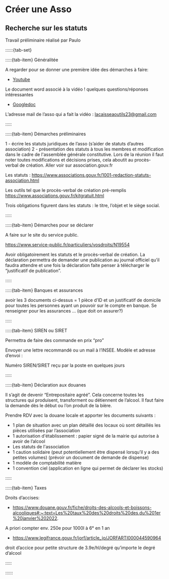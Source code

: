 # Créer une Asso


## Recherche sur les statuts

Travail préliminaire réalisé par Paulo

::::::{tab-set}

:::::{tab-item} Généralitée

A regarder pour se donner une première idée des démarches à faire: 
- [Youtube](https://www.youtube.com/watch?v=tERMV9eoAgs)

Le document word associé à la vidéo ! quelques  questions/réponses intéressantes
- [Googledoc](https://docs.google.com/document/d/1jrFT9JO8xA8BPW2LSHZWCWay-enZcSAzZnk_ctIfQ7o/edit)

L’adresse mail de l’asso qui a fait la vidéo : lacaisseaoutils23@gmail.com

:::::

:::::{tab-item} Démarches préliminaires

1 - écrire les statuts juridiques de l’asso (s’aider de statuts d’autres association)
2 - présentation des statuts à tous les membres et modification dans le cadre de l'assemblée générale constitutive. Lors de la réunion il faut noter toutes modifications et décisions prises, cela aboutit au procès- verbal de création. Aller voir sur association.gouv.fr

Les statuts : https://www.associations.gouv.fr/1001-redaction-statuts-association.html

Les outils tel que le procès-verbal de création  pré-remplis
https://www.associations.gouv.fr/kitgratuit.html


Trois obligations figurent dans les statuts : le titre, l’objet et le siège social.


:::::

:::::{tab-item} Démarches pour se déclarer

A faire sur le site du service public. 

https://www.service-public.fr/particuliers/vosdroits/N19554

Avoir obligatoirement les statuts et le procès-verbal de création.
La déclaration permettra de demander une publication au journal officiel qu’il faudra attendre et une fois la déclaration faite penser à télécharger le “justificatif de publication”.

:::::

:::::{tab-item} Banques et assurances

avoir les 3 documents ci-dessus = 1 pièce d’ID et un justificatif de domicile pour toutes les personnes ayant un pouvoir sur le compte en banque.
Se renseigner pour les assurances … (que doit on assurer?)

:::::


:::::{tab-item} SIREN ou SIRET

Permettra de faire des commande en prix “pro”

Envoyer une lettre recommandé ou un mail à l’INSEE. Modèle et adresse d’envoi : 

Numéro SIREN/SIRET reçu par la poste en quelques jours

:::::

:::::{tab-item} Déclaration aux douanes

Il s’agit de devenir “Entrepositaire agréé”. 
Cela concerne toutes les structures qui produisent, transforment ou détiennent de l’alcool.
Il faut faire la demande dès le début ou l’on produit de la bière.

Prendre RDV avec la douane locale et apporter les documents suivants : 

- 1 plan de situation avec un plan détaillé des locaux où sont détaillés les pièces utilisées par l’association 
- 1 autorisation d'établissement : papier signé de la mairie qui autorise à avoir de l’alcool
- Les statuts de l'association
- 1 caution solidaire (peut potentiellement être dispensé lorsqu’il y a des petites volumes) (prévoir un document de demande de dispense)
- 1 modèle de comptabilité matière
- 1 convention ciel (application en ligne qui permet de déclarer les stocks)

:::::

:::::{tab-item} Taxes

Droits d’accises:

- https://www.douane.gouv.fr/fiche/droits-des-alcools-et-boissons-alcooliques#:~:text=Les%20taux%20des%20droits%20des,du%201er%20janvier%202022.

A priori compter env. 250e pour 1000l à 6° en 1 an

- https://www.legifrance.gouv.fr/jorf/article_jo/JORFARTI000044590964

droit d’accice pour petite structure de 3.9e/hl/degré qu’importe le degré d’alcool

:::::







::::::

